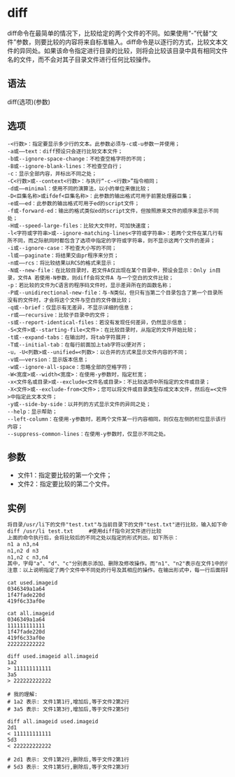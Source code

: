 # diff

diff命令在最简单的情况下，比较给定的两个文件的不同。如果使用“-”代替“文件”参数，则要比较的内容将来自标准输入。diff命令是以逐行的方式，比较文本文件的异同处。如果该命令指定进行目录的比较，则将会比较该目录中具有相同文件名的文件，而不会对其子目录文件进行任何比较操作。

## 语法

diff(选项)(参数)

## 选项

	-<行数>：指定要显示多少行的文本。此参数必须与-c或-u参数一并使用；
	-a或——text：diff预设只会逐行比较文本文件；
	-b或--ignore-space-change：不检查空格字符的不同；
	-B或--ignore-blank-lines：不检查空白行；
	-c：显示全部内容，并标出不同之处；
	-C<行数>或--context<行数>：与执行“-c-<行数>”指令相同；
	-d或——minimal：使用不同的演算法，以小的单位来做比较；
	-D<巨集名称>或ifdef<巨集名称>：此参数的输出格式可用于前置处理器巨集；
	-e或——ed：此参数的输出格式可用于ed的script文件；
	-f或-forward-ed：输出的格式类似ed的script文件，但按照原来文件的顺序来显示不同处；
	-H或--speed-large-files：比较大文件时，可加快速度；
	-l<字符或字符串>或--ignore-matching-lines<字符或字符串>：若两个文件在某几行有所不同，而之际航同时都包含了选项中指定的字符或字符串，则不显示这两个文件的差异；
	-i或--ignore-case：不检查大小写的不同；
	-l或——paginate：将结果交由pr程序来分页；
	-n或——rcs：将比较结果以RCS的格式来显示；
	-N或--new-file：在比较目录时，若文件A仅出现在某个目录中，预设会显示：Only in目录，文件A 若使用-N参数，则diff会将文件A 与一个空白的文件比较；
	-p：若比较的文件为C语言的程序码文件时，显示差异所在的函数名称；
	-P或--unidirectional-new-file：与-N类似，但只有当第二个目录包含了第一个目录所没有的文件时，才会将这个文件与空白的文件做比较；
	-q或--brief：仅显示有无差异，不显示详细的信息；
	-r或——recursive：比较子目录中的文件；
	-s或--report-identical-files：若没有发现任何差异，仍然显示信息；
	-S<文件>或--starting-file<文件>：在比较目录时，从指定的文件开始比较；
	-t或--expand-tabs：在输出时，将tab字符展开；
	-T或--initial-tab：在每行前面加上tab字符以便对齐；
	-u，-U<列数>或--unified=<列数>：以合并的方式来显示文件内容的不同；
	-v或——version：显示版本信息；
	-w或--ignore-all-space：忽略全部的空格字符；
	-W<宽度>或--width<宽度>：在使用-y参数时，指定栏宽；
	-x<文件名或目录>或--exclude<文件名或目录>：不比较选项中所指定的文件或目录；
	-X<文件>或--exclude-from<文件>；您可以将文件或目录类型存成文本文件，然后在=<文件>中指定此文本文件；
	-y或--side-by-side：以并列的方式显示文件的异同之处；
	--help：显示帮助；
	--left-column：在使用-y参数时，若两个文件某一行内容相同，则仅在左侧的栏位显示该行内容；
	--suppress-common-lines：在使用-y参数时，仅显示不同之处。

## 参数

* 文件1：指定要比较的第一个文件；
* 文件2：指定要比较的第二个文件。

## 实例

~~~html
将目录/usr/li下的文件"test.txt"与当前目录下的文件"test.txt"进行比较，输入如下命令：
diff /usr/li test.txt     #使用diff指令对文件进行比较
上面的命令执行后，会将比较后的不同之处以指定的形式列出，如下所示：
n1 a n3,n4  
n1,n2 d n3  
n1,n2 c n3,n4 
其中，字母"a"、"d"、"c"分别表示添加、删除及修改操作。而"n1"、"n2"表示在文件1中的行号，"n3"、"n4"表示在文件2中的行号。
注意：以上说明指定了两个文件中不同处的行号及其相应的操作。在输出形式中，每一行后面将跟随受到影响的若干行。其中，以<开始的行属于文件1，以>开始的行属于文件2。
~~~

~~~文件对比
cat used.imageid 
0346349a1a64
1f47fade220d
419f6c33af0e

cat all.imageid
0346349a1a64
111111111111
1f47fade220d
419f6c33af0e
222222222222

diff used.imageid all.imageid
1a2
> 111111111111
3a5
> 222222222222

# 我的理解:
# 1a2 表示: 文件1第1行,增加后,等于文件2第2行 
# 3a5 表示: 文件1第3行,增加后,等于文件2第5行

diff all.imageid used.imageid
2d1
< 111111111111
5d3
< 222222222222

# 2d1 表示: 文件1第2行,删除后,等于文件2第1行
# 5d3 表示: 文件1第5行,删除后,等于文件2第3行
~~~